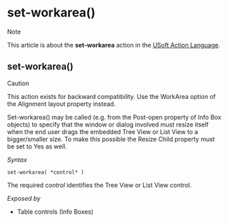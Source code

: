 # set-workarea()



> [!NOTE]
> This article is about the **set-workarea** action in the [USoft Action Language](/docs/Task%20flow/Action%20Language%20reference/USoft%20Action%20Language.md).

## **set-workarea()**

> [!CAUTION]
> This action exists for backward compatibility. Use the WorkArea option of the Alignment layout property instead.

Set-workarea() may be called (e.g. from the Post-open property of Info Box objects) to specify that the window or dialog involved must resize itself when the end user drags the embedded Tree View or List View to a bigger/smaller size. To make this possible the Resize Child property must be set to Yes as well.

*Syntax*

```
set-workarea( *control* )
```

The required c*ontrol* identifies the Tree View or List View control.

*Exposed by*

- Table controls (Info Boxes)
